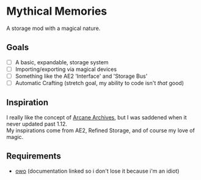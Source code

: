 # Mythical Memories 

A storage mod with a magical nature.

## Goals

- [ ] A basic, expandable, storage system
- [ ] Importing/exporting via magical devices
- [ ] Something like the AE2 'Interface' and 'Storage Bus'
- [ ] Automatic Crafting (stretch goal, my ability to code isn't *that* good)

## Inspiration

I really like the concept of [Arcane Archives](https://www.curseforge.com/minecraft/mc-mods/arcane-archives), but I was saddened when it never updated past 1.12.  
My inspirations come from AE2, Refined Storage, and of course my love of magic.

## Requirements

- [owo](https://docs.wispforest.io/owo/) (documentation linked so i don't lose it because i'm an idiot)
